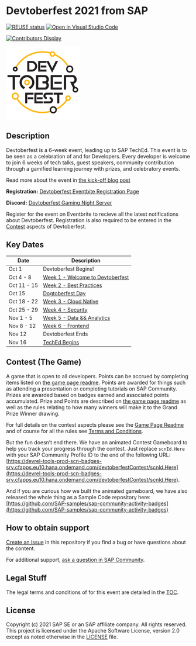 # Devtoberfest 2021 from SAP
[![REUSE status](https://api.reuse.software/badge/github.com/SAP-samples/devtoberfest-2021)](https://api.reuse.software/info/github.com/SAP-samples/devtoberfest-2021)
[![Open in Visual Studio Code](https://open.vscode.dev/badges/open-in-vscode.svg)](https://open.vscode.dev/SAP-samples/devtoberfest-2021)

[![Contributors Display](https://badges.pufler.dev/contributors/SAP-samples/devtoberfest-2021?size=50&padding=5&bots=false)](https://badges.pufler.dev)

<img src="./images/Devtoberfest.jpg" width="200">

## Description

Devtoberfest is a 6-week event, leading up to SAP TechEd. This event is to be seen as a celebration of and for Developers. Every developer is welcome to join 6 weeks of tech talks, guest speakers, community contribution through a gamified learning journey with prizes, and celebratory events.

Read more about the event in [the kick-off blog post](https://blogs.sap.com/2021/09/07/devtoberfest-2021-the-developer-strikes-back/)

**Registration:** [Devtoberfest Eventbite Registration Page](https://www.eventbrite.com/e/168612930815)

**Discord:** [Devtoberfest Gaming Night Server](https://discord.gg/8EDCdsYe7p)

Register for the event on Eventbrite to recieve all the latest notifications about Devtoberfest. Registration is also required to be entered in the [Contest](#contest-the-game) aspects of Devtoberfest.

## Key Dates

| Date | Description |
| ---------------- | ---------------- |
| Oct 1 | Devtoberfest Begins! |
| Oct 4 - 8 | [Week 1 - Welcome to Devtoberfest](topics/Week1_Welcome/README.md) |
| Oct 11 - 15 | [Week 2 - Best Practices](topics/Week2_Best_Practices/README.md) |
| Oct 15 | [Dogtoberfest Day](topics/Dogtoberfest/README.md) |
| Oct 18 - 22 | [Week 3 - Cloud Native](topics/Week3_Cloud_Native/README.md) |
| Oct 25 - 29 | [Week 4 - Security](topics/Week4_Security/README.md) |
| Nov 1 - 5 | [Week 5 - Data && Analytics](topics/Week5_Data/README.md) |
| Nov 8 - 12 | [Week 6 - Frontend](topics/Week6_Frontend/README.md) |
| Nov 12 | Devtoberfest Ends |
| Nov 16 | [TechEd Begins](https://reg.sapevents.sap.com/flow/sap/sapteched2021/overview/page/content)


## Contest (The Game)

A game that is open to all developers.  Points can be accrued by completing items listed on [the game page readme](contest/readme.md).  Points are awarded for things such as attending a presentation or completing tutorials on SAP Community. Prizes are awarded based on badges earned and associated points accumulated.  Prize and Points are described on [the game page readme](contest/readme.md) as well as the rules relating to how many winners will make it to the Grand Prize Winner drawing.

For full details on the contest aspects please see the [Game Page Readme](contest/readme.md) and of course for all the rules see [Terms and Conditions](TOC.md).

But the fun doesn’t end there.  We have an animated Contest Gameboard to help you track your progress through the contest.  Just replace `scnId.Here` with your SAP Community Profile ID to the end of the following URL: [https://devrel-tools-prod-scn-badges-srv.cfapps.eu10.hana.ondemand.com/devtoberfestContest/scnId.Here](https://devrel-tools-prod-scn-badges-srv.cfapps.eu10.hana.ondemand.com/devtoberfestContest/scnId.Here).

And if you are curious how we built the animated gameboard, we have also released the whole thing as a Sample Code repository here: [https://github.com/SAP-samples/sap-community-activity-badges](https://github.com/SAP-samples/sap-community-activity-badges)

## How to obtain support

[Create an issue](https://github.com/SAP-samples/devtoberfest-2021/issues) in this repository if you find a bug or have questions about the content.

For additional support, [ask a question in SAP Community](https://answers.sap.com/questions/ask.html).

## Legal Stuff

The legal terms and conditions of for this event are detailed in the [TOC](TOC.md).

## License
Copyright (c) 2021 SAP SE or an SAP affiliate company. All rights reserved. This project is licensed under the Apache Software License, version 2.0 except as noted otherwise in the [LICENSE](LICENSES/Apache-2.0.txt) file.
